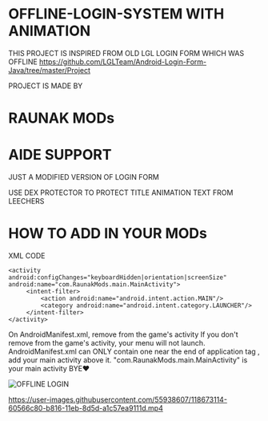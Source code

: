 # OFFLINE-LOGIN-SYSTEM WITH  ANIMATION

THIS PROJECT IS INSPIRED FROM OLD LGL LOGIN FORM WHICH WAS OFFLINE 
https://github.com/LGLTeam/Android-Login-Form-Java/tree/master/Project

PROJECT IS MADE BY
# RAUNAK MODs
# AIDE SUPPORT
JUST A MODIFIED VERSION OF LOGIN FORM 

USE DEX PROTECTOR TO PROTECT TITLE ANIMATION TEXT FROM LEECHERS

# HOW TO ADD IN YOUR MODs
XML CODE
```
<activity android:configChanges="keyboardHidden|orientation|screenSize" android:name="com.RaunakMods.main.MainActivity">
     <intent-filter>
         <action android:name="android.intent.action.MAIN"/>
         <category android:name="android.intent.category.LAUNCHER"/>
     </intent-filter>
</activity>
```
On AndroidManifest.xml, remove <action android:name="android.intent.action.MAIN"/> from the game's activity
If you don't remove <action android:name="android.intent.action.MAIN"/> from the game's activity, your menu will not launch. AndroidManifest.xml can ONLY contain one <action android:name="android.intent.action.MAIN"/>
near the end of application tag </application>, add your main activity above it. "com.RaunakMods.main.MainActivity" is your main activity
BYE❤️

![OFFLINE LOGIN](https://user-images.githubusercontent.com/55938607/118678372-94cc2780-b81a-11eb-9ea8-9fa040ead7d4.jpeg)

https://user-images.githubusercontent.com/55938607/118673114-60566c80-b816-11eb-8d5d-a1c57ea9111d.mp4

